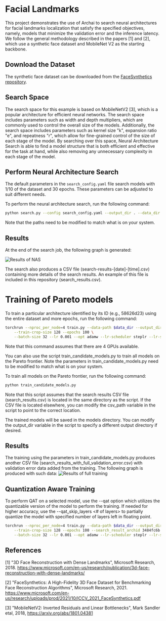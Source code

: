 # Facial Landmarks

This project demonstrates the use of Archai to search neural architectures for facial landmarks localization that satisfy the specified objectives, namely, models that minimize the validation error and the inference latency. We follow the general methodology described in the papers [1] and [2], which use a synthetic face dataset and MobileNet V2 as the starting backbone.

## Download the Dataset

The synthetic face dataset can be downloaded from the [FaceSynthetics repository](https://github.com/microsoft/FaceSynthetics).

## Search Space

The search space for this example is based on MobileNetV2 [3], which is a popular architecture for efficient neural networks. The search space includes parameters such as width and depth multipliers, which are commonly used to control the overall size of the models. Additionally, the search space includes parameters such as kernel size "k", expansion ratio "e", and repeatness "r", which allow for fine-grained control of the size of each stage of the model. By searching over this space, Neural Architecture Search is able to find a model structure that is both efficient and effective for the task at hand, while also removing any unnecessary complexity in each stage of the model.
 
## Perform Neural Architecture Search

The default parameters in the `search_config.yaml` file search models with 1/10 of the dataset and 30 epochs. These parameters can be adjusted to suit different needs.

To perform the neural architecture search, run the following command:

```bash
python search.py --config search_config.yaml --output_dir . --data_dir face_synthetics/dataset_100000
```

Note that the paths need to be modified to match what is on your system. 

## Results
At the end of the search job, the following graph is generated:

![Results of NAS](pareto_Partial_training_Validation_Accuracy_vs_onnx_latency_ms.png)

The search also produces a CSV file (search-results-[date]-[time].csv) containing more details of the search results. An example of this file is included in this repository (search_results.csv).

# Training of Pareto models

To train a particular architecture identified by its ID (e.g., 58626d23) using the entire dataset and more epochs, run the following command:

```bash
torchrun --nproc_per_node=4 train.py --data-path $data_dir --output_dir $output_dir --nas_search_archid $arch_id --search_result_csv $csv \
    --train-crop-size 128 --epochs 100 \
    --batch-size 32 --lr 0.001 --opt adamw --lr-scheduler steplr --lr-step-size 100 --lr-gamma 0.5 -wd 0.00001
```

Note that this command assumes that there are 4 GPUs available.

You can also use the script train_candidate_models.py to train all models on the Pareto frontier. Note the parameters in train_candidate_models.py need to be modified to match what is on your system.

To train all models on the Pareto frontier, run the following command:

```bash
python train_candidate_models.py
```

Note that this script assumes that the search results CSV file (search_results.csv) is located in the same directory as the script. If the CSV file is located elsewhere, you can modify the csv_path variable in the script to point to the correct location.

The trained models will be saved in the models directory. You can modify the output_dir variable in the script to specify a different output directory if desired.

## Results
The training using the parameters in train_candidate_models.py produces another CSV file (search_results_with_full_validation_error.csv) with validation error data added from the training. The following graph is produced with such data:
![Results of full training](Full_Training_Validation_Error_vs_onnx_latency_(ms).png)

## Quantization Aware Training
To perform QAT on a selected model, use the --qat option which utilizes the quantizable version of the model to perform the training. 
If needed for higher accuracy, use the --qat_skip_layers <# of layers> to partially quantize the model with specified number of layers left in floating point.

```bash
torchrun --nproc_per_node=4 train.py --data-path $data_dir --output_dir $output_dir --nas_search_archid $arch_id --search_result_csv $csv \
    --train-crop-size 128 --epochs 100 --search_result_archid 3484fc6b \
    --batch-size 32 --lr 0.001 --opt adamw --lr-scheduler steplr --lr-step-size 100 --lr-gamma 0.5 -wd 0.00001 --qat
```

## References

[1] "3D Face Reconstruction with Dense Landmarks", Microsoft Research, 2018. https://www.microsoft.com/en-us/research/publication/3d-face-reconstruction-with-dense-landmarks/

[2] "FaceSynthetics: A High-Fidelity 3D Face Dataset for Benchmarking Face Reconstruction Algorithms", Microsoft Research, 2021. https://www.microsoft.com/en-us/research/uploads/prod/2021/10/ICCV_2021_FaceSynthetics.pdf

[3] "MobileNetV2: Inverted Residuals and Linear Bottlenecks", Mark Sandler etal, 2018, https://arxiv.org/abs/1801.04381
